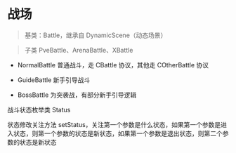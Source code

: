 # 战场

> 基类：Battle，继承自 DynamicScene（动态场景）

> 子类 PveBattle、ArenaBattle、XBattle

- NormalBattle 普通战斗，走 CBattle 协议，其他走 COtherBattle 协议

- GuideBattle 新手引导战斗

- BossBattle 为突袭战，有部分新手引导逻辑

战斗状态枚举类 Status

状态修改关注方法 setStatus，关注第一个参数是什么状态，如果第一个参数是进入状态，则第一个参数的状态是新状态，如果第一个参数是退出状态，则第二个参数的状态是新状态

